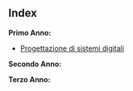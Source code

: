
## Index
**Primo Anno:**
- [Progettazione di sistemi digitali](/Primo%20Anno/Progettazione%20di%20Sistemi%20Digitali/Progettazione%20di%20Sistemi%20Digitali.md)

**Secondo Anno:**


**Terzo Anno:**






